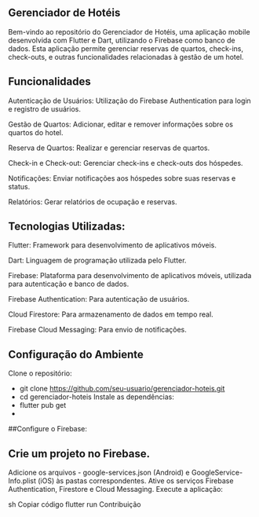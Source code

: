 ## Gerenciador de Hotéis
Bem-vindo ao repositório do Gerenciador de Hotéis, uma aplicação mobile desenvolvida com Flutter e Dart, utilizando o Firebase como banco de dados. Esta aplicação permite gerenciar reservas de quartos, check-ins, check-outs, e outras funcionalidades relacionadas à gestão de um hotel.

## Funcionalidades
Autenticação de Usuários: Utilização do Firebase Authentication para login e registro de usuários.

Gestão de Quartos: Adicionar, editar e remover informações sobre os quartos do hotel.

Reserva de Quartos: Realizar e gerenciar reservas de quartos.

Check-in e Check-out: Gerenciar check-ins e check-outs dos hóspedes.

Notificações: Enviar notificações aos hóspedes sobre suas reservas e status.

Relatórios: Gerar relatórios de ocupação e reservas.

## Tecnologias Utilizadas:

Flutter: Framework para desenvolvimento de aplicativos móveis.

Dart: Linguagem de programação utilizada pelo Flutter.

Firebase: Plataforma para desenvolvimento de aplicativos móveis, utilizada para autenticação e banco de dados.

Firebase Authentication: Para autenticação de usuários.

Cloud Firestore: Para armazenamento de dados em tempo real.

Firebase Cloud Messaging: Para envio de notificações.

## Configuração do Ambiente
Clone o repositório:


- git clone https://github.com/seu-usuario/gerenciador-hoteis.git
- cd gerenciador-hoteis
Instale as dependências:
- flutter pub get
- 
##Configure o Firebase:

## Crie um projeto no Firebase.
Adicione os arquivos - google-services.json (Android) e GoogleService-Info.plist (iOS) às pastas correspondentes.
Ative os serviços Firebase Authentication, Firestore e Cloud Messaging.
Execute a aplicação:

sh
Copiar código
flutter run
Contribuição
